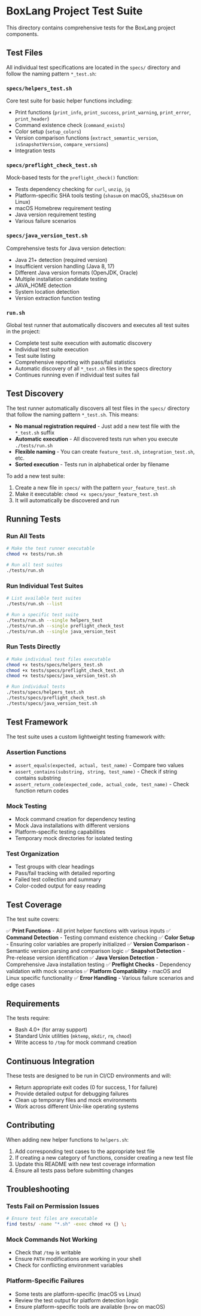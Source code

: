 # BoxLang Project Test Suite

This directory contains comprehensive tests for the BoxLang project components.

## Test Files

All individual test specifications are located in the `specs/` directory and follow the naming pattern `*_test.sh`:

### `specs/helpers_test.sh`

Core test suite for basic helper functions including:

- Print functions (`print_info`, `print_success`, `print_warning`, `print_error`, `print_header`)
- Command existence check (`command_exists`)
- Color setup (`setup_colors`)
- Version comparison functions (`extract_semantic_version`, `isSnapshotVersion`, `compare_versions`)
- Integration tests

### `specs/preflight_check_test.sh`

Mock-based tests for the `preflight_check()` function:

- Tests dependency checking for `curl`, `unzip`, `jq`
- Platform-specific SHA tools testing (`shasum` on macOS, `sha256sum` on Linux)
- macOS Homebrew requirement testing
- Java version requirement testing
- Various failure scenarios

### `specs/java_version_test.sh`

Comprehensive tests for Java version detection:

- Java 21+ detection (required version)
- Insufficient version handling (Java 8, 17)
- Different Java version formats (OpenJDK, Oracle)
- Multiple installation candidate testing
- JAVA_HOME detection
- System location detection
- Version extraction function testing

### `run.sh`

Global test runner that automatically discovers and executes all test suites in the project:

- Complete test suite execution with automatic discovery
- Individual test suite execution
- Test suite listing
- Comprehensive reporting with pass/fail statistics
- Automatic discovery of all `*_test.sh` files in the specs directory
- Continues running even if individual test suites fail

## Test Discovery

The test runner automatically discovers all test files in the `specs/` directory that follow the naming pattern `*_test.sh`. This means:

- **No manual registration required** - Just add a new test file with the `*_test.sh` suffix
- **Automatic execution** - All discovered tests run when you execute `./tests/run.sh`
- **Flexible naming** - You can create `feature_test.sh`, `integration_test.sh`, etc.
- **Sorted execution** - Tests run in alphabetical order by filename

To add a new test suite:

1. Create a new file in `specs/` with the pattern `your_feature_test.sh`
2. Make it executable: `chmod +x specs/your_feature_test.sh`
3. It will automatically be discovered and run

## Running Tests

### Run All Tests

```bash
# Make the test runner executable
chmod +x tests/run.sh

# Run all test suites
./tests/run.sh
```

### Run Individual Test Suites

```bash
# List available test suites
./tests/run.sh --list

# Run a specific test suite
./tests/run.sh --single helpers_test
./tests/run.sh --single preflight_check_test
./tests/run.sh --single java_version_test
```

### Run Tests Directly

```bash
# Make individual test files executable
chmod +x tests/specs/helpers_test.sh
chmod +x tests/specs/preflight_check_test.sh
chmod +x tests/specs/java_version_test.sh

# Run individual tests
./tests/specs/helpers_test.sh
./tests/specs/preflight_check_test.sh
./tests/specs/java_version_test.sh
```

## Test Framework

The test suite uses a custom lightweight testing framework with:

### Assertion Functions

- `assert_equals(expected, actual, test_name)` - Compare two values
- `assert_contains(substring, string, test_name)` - Check if string contains substring
- `assert_return_code(expected_code, actual_code, test_name)` - Check function return codes

### Mock Testing

- Mock command creation for dependency testing
- Mock Java installations with different versions
- Platform-specific testing capabilities
- Temporary mock directories for isolated testing

### Test Organization

- Test groups with clear headings
- Pass/fail tracking with detailed reporting
- Failed test collection and summary
- Color-coded output for easy reading

## Test Coverage

The test suite covers:

✅ **Print Functions** - All print helper functions with various inputs
✅ **Command Detection** - Testing command existence checking
✅ **Color Setup** - Ensuring color variables are properly initialized
✅ **Version Comparison** - Semantic version parsing and comparison logic
✅ **Snapshot Detection** - Pre-release version identification
✅ **Java Version Detection** - Comprehensive Java installation testing
✅ **Preflight Checks** - Dependency validation with mock scenarios
✅ **Platform Compatibility** - macOS and Linux specific functionality
✅ **Error Handling** - Various failure scenarios and edge cases

## Requirements

The tests require:

- Bash 4.0+ (for array support)
- Standard Unix utilities (`mktemp`, `mkdir`, `rm`, `chmod`)
- Write access to `/tmp` for mock command creation

## Continuous Integration

These tests are designed to be run in CI/CD environments and will:

- Return appropriate exit codes (0 for success, 1 for failure)
- Provide detailed output for debugging failures
- Clean up temporary files and mock environments
- Work across different Unix-like operating systems

## Contributing

When adding new helper functions to `helpers.sh`:

1. Add corresponding test cases to the appropriate test file
2. If creating a new category of functions, consider creating a new test file
3. Update this README with new test coverage information
4. Ensure all tests pass before submitting changes

## Troubleshooting

### Tests Fail on Permission Issues

```bash
# Ensure test files are executable
find tests/ -name "*.sh" -exec chmod +x {} \;
```

### Mock Commands Not Working

- Check that `/tmp` is writable
- Ensure `PATH` modifications are working in your shell
- Check for conflicting environment variables

### Platform-Specific Failures

- Some tests are platform-specific (macOS vs Linux)
- Review the test output for platform detection logic
- Ensure platform-specific tools are available (`brew` on macOS)
